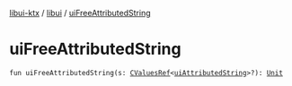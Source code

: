 [libui-ktx](../index.md) / [libui](index.md) / [uiFreeAttributedString](./ui-free-attributed-string.md)

# uiFreeAttributedString

`fun uiFreeAttributedString(s: `[`CValuesRef`](../kotlinx.cinterop/-c-values-ref/index.md)`<`[`uiAttributedString`](ui-attributed-string.md)`>?): `[`Unit`](https://kotlinlang.org/api/latest/jvm/stdlib/kotlin/-unit/index.html)